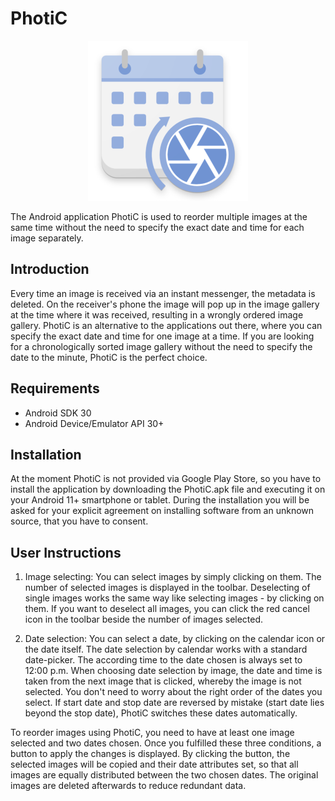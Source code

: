 
PhotiC
==========================

<div align="center">
<img src="screenshots/PhotiC_launcher.png" height="256" alt="PhotiC Icon"/>
</div>

The Android application PhotiC is used to reorder multiple images at the same time without the need to specify the exact date and time for each image separately.


Introduction
------------

Every time an image is received via an instant messenger, the metadata is deleted. On the receiver's phone the image will pop up in the image gallery at the time where it was received, resulting in a wrongly ordered image gallery. PhotiC is an alternative to the applications out there, where you can specify the exact date and time for one image at a time. If you are looking for a chronologically sorted image gallery without the need to specify the date to the minute, PhotiC is the perfect choice.

Requirements
--------------

- Android SDK 30
- Android Device/Emulator API 30+

Installation
--------------

At the moment PhotiC is not provided via Google Play Store, so you have to install the application by downloading the PhotiC.apk file and executing it on your Android 11+ smartphone or tablet. During the installation you will be asked for your explicit agreement on installing software from an unknown source, that you have to consent.

User Instructions
--------------

1. Image selecting: You can select images by simply clicking on them. The number of selected images is displayed in the toolbar. Deselecting of single images works the same way like selecting images - by clicking on them. If you want to deselect all images, you can click the red cancel icon in the toolbar beside the number of images selected.

2. Date selection: You can select a date, by clicking on the calendar icon or the date itself. The date selection by calendar works with a standard date-picker. The according time to the date chosen is always set to 12:00 p.m. When choosing date selection by image, the date and time is taken from the next image that is clicked, whereby the image is not selected. You don't need to worry about the right order of the dates you select. If start date and stop date are reversed by mistake (start date lies beyond the stop date), PhotiC switches these dates automatically.

To reorder images using PhotiC, you need to have at least one image selected and two dates chosen.
Once you fulfilled these three conditions, a button to apply the changes is displayed. By clicking the button, the selected images will be copied and their date attributes set, so that all images are equally distributed between the two chosen dates. The original images are deleted afterwards to reduce redundant data.
